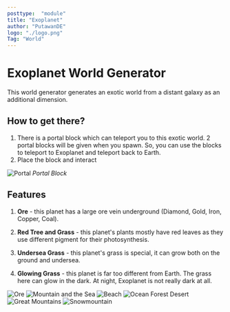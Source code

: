 ```yaml
---
posttype:  "module"  
title: "Exoplanet"
author: "PutawanDE"
logo: "./logo.png"
Tag: "World"
---
```

# Exoplanet World Generator

This world generator generates an exotic world from a distant galaxy as an additional dimension.

## How to get there?
1. There is a portal block which can teleport you to this exotic world. 2 portal blocks will be given when you spawn. So, you can use the blocks to teleport to Exoplanet and teleport back to Earth.
2. Place the block and interact

![Portal](Screenshots/PortalBlock.png)
*Portal Block*

## Features
1. **Ore** - this planet has a large ore vein underground (Diamond, Gold, Iron, Copper, Coal).

2. **Red Tree and Grass** - this planet's plants mostly have red leaves as they use different pigment for their photosynthesis.

3. **Undersea Grass** - this planet's grass is special, it can grow both on the ground and undersea.

4. **Glowing Grass** - this planet is far too different from Earth. The grass here can glow in the dark. At night, Exoplanet is not really dark at all.

![Ore](Screenshots/Ore1.png)
![Mountain and the Sea](Screenshots/seaMountain.png)
![Beach](Screenshots/beach.png)
![Ocean Forest Desert](Screenshots/oceanDesertForest.png)
![Great Mountains](Screenshots/mountainDay.png)
![Snowmountain](Screenshots/snowMountain.png)
